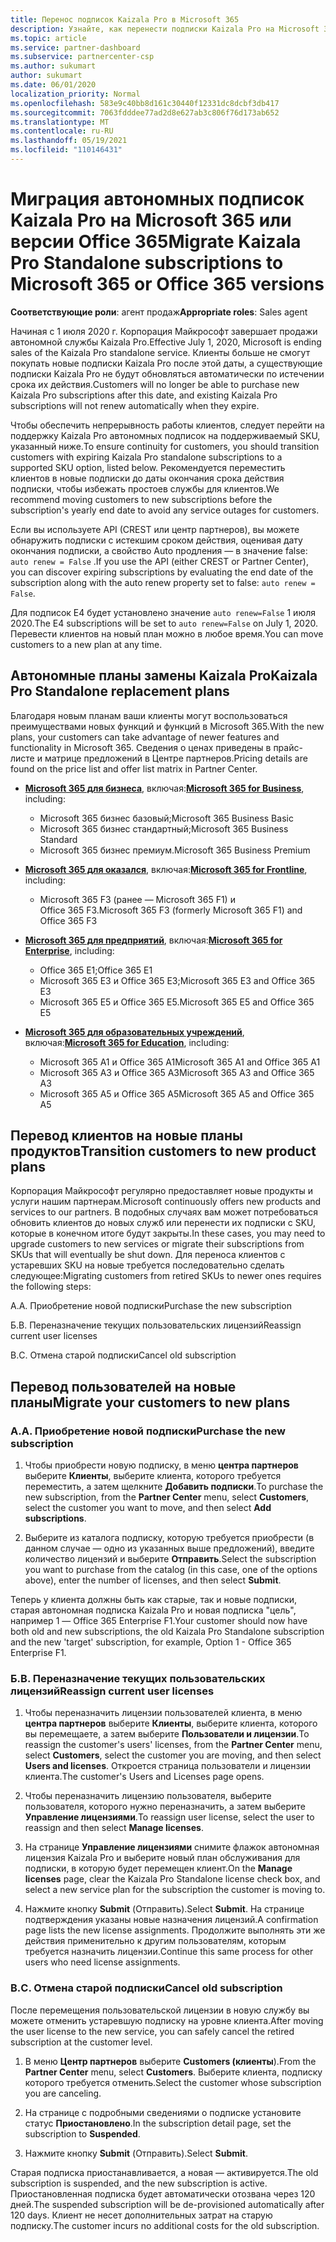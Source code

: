 ```yaml
---
title: Перенос подписок Kaizala Pro в Microsoft 365
description: Узнайте, как перенести подписки Kaizala Pro на Microsoft 365 или версии Office 365. Дополнительные сведения о переходе клиентов см. в этой статье.
ms.topic: article
ms.service: partner-dashboard
ms.subservice: partnercenter-csp
ms.author: sukumart
author: sukumart
ms.date: 06/01/2020
localization_priority: Normal
ms.openlocfilehash: 583e9c40bb8d161c30440f12331dc8dcbf3db417
ms.sourcegitcommit: 7063fdddee77ad2d8e627ab3c806f76d173ab652
ms.translationtype: MT
ms.contentlocale: ru-RU
ms.lasthandoff: 05/19/2021
ms.locfileid: "110146431"
---
```

# <a name="migrate-kaizala-pro-standalone-subscriptions-to-microsoft-365-or-office-365-versions"></a><span data-ttu-id="360d4-104">Миграция автономных подписок Kaizala Pro на Microsoft 365 или версии Office 365</span><span class="sxs-lookup"><span data-stu-id="360d4-104">Migrate Kaizala Pro Standalone subscriptions to Microsoft 365 or Office 365 versions</span></span>

<span data-ttu-id="360d4-105">**Соответствующие роли**: агент продаж</span><span class="sxs-lookup"><span data-stu-id="360d4-105">**Appropriate roles**: Sales agent</span></span>

<span data-ttu-id="360d4-106">Начиная с 1 июля 2020 г. Корпорация Майкрософт завершает продажи автономной службы Kaizala Pro.</span><span class="sxs-lookup"><span data-stu-id="360d4-106">Effective July 1, 2020, Microsoft is ending sales of the Kaizala Pro standalone service.</span></span> <span data-ttu-id="360d4-107">Клиенты больше не смогут покупать новые подписки Kaizala Pro после этой даты, а существующие подписки Kaizala Pro не будут обновляться автоматически по истечении срока их действия.</span><span class="sxs-lookup"><span data-stu-id="360d4-107">Customers will no longer be able to purchase new Kaizala Pro subscriptions after this date, and existing Kaizala Pro subscriptions will not renew automatically when they expire.</span></span>

<span data-ttu-id="360d4-108">Чтобы обеспечить непрерывность работы клиентов, следует перейти на поддержку Kaizala Pro автономных подписок на поддерживаемый SKU, указанный ниже.</span><span class="sxs-lookup"><span data-stu-id="360d4-108">To ensure continuity for customers, you should transition customers with expiring Kaizala Pro standalone subscriptions to a supported SKU option, listed below.</span></span> <span data-ttu-id="360d4-109">Рекомендуется переместить клиентов в новые подписки до даты окончания срока действия подписки, чтобы избежать простоев службы для клиентов.</span><span class="sxs-lookup"><span data-stu-id="360d4-109">We recommend moving customers to new subscriptions before the subscription's yearly end date to avoid any service outages for customers.</span></span>

<span data-ttu-id="360d4-110">Если вы используете API (CREST или центр партнеров), вы можете обнаружить подписки с истекшим сроком действия, оценивая дату окончания подписки, а свойство Auto продления — в значение false: `auto renew = False` .</span><span class="sxs-lookup"><span data-stu-id="360d4-110">If you use the API (either CREST or Partner Center), you can discover expiring subscriptions by evaluating the end date of the subscription along with the auto renew property set to false: `auto renew = False`.</span></span>

<span data-ttu-id="360d4-111">Для подписок E4 будет установлено значение `auto renew=False` 1 июля 2020.</span><span class="sxs-lookup"><span data-stu-id="360d4-111">The E4 subscriptions will be set to `auto renew=False` on July 1, 2020.</span></span> <span data-ttu-id="360d4-112">Перевести клиентов на новый план можно в любое время.</span><span class="sxs-lookup"><span data-stu-id="360d4-112">You can move customers to a new plan at any time.</span></span>

## <a name="kaizala-pro-standalone-replacement-plans"></a><span data-ttu-id="360d4-113">Автономные планы замены Kaizala Pro</span><span class="sxs-lookup"><span data-stu-id="360d4-113">Kaizala Pro Standalone replacement plans</span></span>

<span data-ttu-id="360d4-114">Благодаря новым планам ваши клиенты могут воспользоваться преимуществами новых функций и функций в Microsoft 365.</span><span class="sxs-lookup"><span data-stu-id="360d4-114">With the new plans, your customers can take advantage of newer features and functionality in Microsoft 365.</span></span> <span data-ttu-id="360d4-115">Сведения о ценах приведены в прайс-листе и матрице предложений в Центре партнеров.</span><span class="sxs-lookup"><span data-stu-id="360d4-115">Pricing details are found on the price list and offer list matrix in Partner Center.</span></span>

- <span data-ttu-id="360d4-116">[**Microsoft 365 для бизнеса**](https://www.microsoft.com/microsoft-365/compare-all-microsoft-365-products?&activetab=tab:primaryr2), включая:</span><span class="sxs-lookup"><span data-stu-id="360d4-116">[**Microsoft 365 for Business**](https://www.microsoft.com/microsoft-365/compare-all-microsoft-365-products?&activetab=tab:primaryr2), including:</span></span>  
   - <span data-ttu-id="360d4-117">Microsoft 365 бизнес базовый;</span><span class="sxs-lookup"><span data-stu-id="360d4-117">Microsoft 365 Business Basic</span></span>
   - <span data-ttu-id="360d4-118">Microsoft 365 бизнес стандартный;</span><span class="sxs-lookup"><span data-stu-id="360d4-118">Microsoft 365 Business Standard</span></span>
   - <span data-ttu-id="360d4-119">Microsoft 365 бизнес премиум.</span><span class="sxs-lookup"><span data-stu-id="360d4-119">Microsoft 365 Business Premium</span></span>
    
- <span data-ttu-id="360d4-120">[**Microsoft 365 для оказался**](https://www.microsoft.com/microsoft-365/microsoft-365-enterprise-f3?activetab=pivot:overviewtab), включая:</span><span class="sxs-lookup"><span data-stu-id="360d4-120">[**Microsoft 365 for Frontline**](https://www.microsoft.com/microsoft-365/microsoft-365-enterprise-f3?activetab=pivot:overviewtab), including:</span></span>
   - <span data-ttu-id="360d4-121">Microsoft 365 F3 (ранее — Microsoft 365 F1) и Office 365 F3.</span><span class="sxs-lookup"><span data-stu-id="360d4-121">Microsoft 365 F3 (formerly Microsoft 365 F1) and Office 365 F3</span></span>
    
- <span data-ttu-id="360d4-122">[**Microsoft 365 для предприятий**](https://www.microsoft.com/microsoft-365/compare-microsoft-365-enterprise-plans), включая:</span><span class="sxs-lookup"><span data-stu-id="360d4-122">[**Microsoft 365 for Enterprise**](https://www.microsoft.com/microsoft-365/compare-microsoft-365-enterprise-plans), including:</span></span> 
   - <span data-ttu-id="360d4-123">Office 365 E1;</span><span class="sxs-lookup"><span data-stu-id="360d4-123">Office 365 E1</span></span>
   - <span data-ttu-id="360d4-124">Microsoft 365 E3 и Office 365 E3;</span><span class="sxs-lookup"><span data-stu-id="360d4-124">Microsoft 365 E3 and Office 365 E3</span></span>
   - <span data-ttu-id="360d4-125">Microsoft 365 E5 и Office 365 E5.</span><span class="sxs-lookup"><span data-stu-id="360d4-125">Microsoft 365 E5 and Office 365 E5</span></span>

- <span data-ttu-id="360d4-126">[**Microsoft 365 для образовательных учреждений**](https://www.microsoft.com/education/buy-license/microsoft365), включая:</span><span class="sxs-lookup"><span data-stu-id="360d4-126">[**Microsoft 365 for Education**](https://www.microsoft.com/education/buy-license/microsoft365), including:</span></span> 
    - <span data-ttu-id="360d4-127">Microsoft 365 A1 и Office 365 A1</span><span class="sxs-lookup"><span data-stu-id="360d4-127">Microsoft 365 A1 and Office 365 A1</span></span>
    - <span data-ttu-id="360d4-128">Microsoft 365 A3 и Office 365 A3</span><span class="sxs-lookup"><span data-stu-id="360d4-128">Microsoft 365 A3 and Office 365 A3</span></span>
    - <span data-ttu-id="360d4-129">Microsoft 365 A5 и Office 365 A5</span><span class="sxs-lookup"><span data-stu-id="360d4-129">Microsoft 365 A5 and Office 365 A5</span></span>

## <a name="transition-customers-to-new-product-plans"></a><span data-ttu-id="360d4-130">Перевод клиентов на новые планы продуктов</span><span class="sxs-lookup"><span data-stu-id="360d4-130">Transition customers to new product plans</span></span>

<span data-ttu-id="360d4-131">Корпорация Майкрософт регулярно предоставляет новые продукты и услуги нашим партнерам.</span><span class="sxs-lookup"><span data-stu-id="360d4-131">Microsoft continuously offers new products and services to our partners.</span></span> <span data-ttu-id="360d4-132">В подобных случаях вам может потребоваться обновить клиентов до новых служб или перенести их подписки с SKU, которые в конечном итоге будут закрыты.</span><span class="sxs-lookup"><span data-stu-id="360d4-132">In these cases, you may need to upgrade customers to new services or migrate their subscriptions from SKUs that will eventually be shut down.</span></span> <span data-ttu-id="360d4-133">Для переноса клиентов с устаревших SKU на новые требуется последовательно сделать следующее:</span><span class="sxs-lookup"><span data-stu-id="360d4-133">Migrating customers from retired SKUs to newer ones requires the following steps:</span></span>

<span data-ttu-id="360d4-134">A.</span><span class="sxs-lookup"><span data-stu-id="360d4-134">A.</span></span> <span data-ttu-id="360d4-135">Приобретение новой подписки</span><span class="sxs-lookup"><span data-stu-id="360d4-135">Purchase the new subscription</span></span>

<span data-ttu-id="360d4-136">Б.</span><span class="sxs-lookup"><span data-stu-id="360d4-136">B.</span></span> <span data-ttu-id="360d4-137">Переназначение текущих пользовательских лицензий</span><span class="sxs-lookup"><span data-stu-id="360d4-137">Reassign current user licenses</span></span>

<span data-ttu-id="360d4-138">В.</span><span class="sxs-lookup"><span data-stu-id="360d4-138">C.</span></span> <span data-ttu-id="360d4-139">Отмена старой подписки</span><span class="sxs-lookup"><span data-stu-id="360d4-139">Cancel old subscription</span></span>


## <a name="migrate-your-customers-to-new-plans"></a><span data-ttu-id="360d4-140">Перевод пользователей на новые планы</span><span class="sxs-lookup"><span data-stu-id="360d4-140">Migrate your customers to new plans</span></span>

### <a name="a-purchase-the-new-subscription"></a><span data-ttu-id="360d4-141">A.</span><span class="sxs-lookup"><span data-stu-id="360d4-141">A.</span></span> <span data-ttu-id="360d4-142">Приобретение новой подписки</span><span class="sxs-lookup"><span data-stu-id="360d4-142">Purchase the new subscription</span></span>

1. <span data-ttu-id="360d4-143">Чтобы приобрести новую подписку, в меню **центра партнеров** выберите **Клиенты**, выберите клиента, которого требуется переместить, а затем щелкните **Добавить подписки**.</span><span class="sxs-lookup"><span data-stu-id="360d4-143">To purchase the new subscription, from the **Partner Center** menu, select **Customers**, select the customer you want to move, and then select **Add subscriptions**.</span></span>

2. <span data-ttu-id="360d4-144">Выберите из каталога подписку, которую требуется приобрести (в данном случае — одно из указанных выше предложений), введите количество лицензий и выберите **Отправить**.</span><span class="sxs-lookup"><span data-stu-id="360d4-144">Select the subscription you want to purchase from the catalog (in this case, one of the options above), enter the number of licenses, and then select **Submit**.</span></span>

<span data-ttu-id="360d4-145">Теперь у клиента должны быть как старые, так и новые подписки, старая автономная подписка Kaizala Pro и новая подписка "цель", например 1 — Office 365 Enterprise F1.</span><span class="sxs-lookup"><span data-stu-id="360d4-145">Your customer should now have both old and new subscriptions, the old Kaizala Pro Standalone subscription and the new 'target' subscription, for example, Option 1 - Office 365 Enterprise F1.</span></span>

### <a name="b-reassign-current-user-licenses"></a><span data-ttu-id="360d4-146">Б.</span><span class="sxs-lookup"><span data-stu-id="360d4-146">B.</span></span> <span data-ttu-id="360d4-147">Переназначение текущих пользовательских лицензий</span><span class="sxs-lookup"><span data-stu-id="360d4-147">Reassign current user licenses</span></span>

1. <span data-ttu-id="360d4-148">Чтобы переназначить лицензии пользователей клиента, в меню **центра партнеров** выберите **Клиенты**, выберите клиента, которого вы перемещаете, а затем выберите **Пользователи и лицензии**.</span><span class="sxs-lookup"><span data-stu-id="360d4-148">To reassign the customer's users' licenses, from the **Partner Center** menu, select **Customers**, select the customer you are moving, and then select **Users and licenses**.</span></span> <span data-ttu-id="360d4-149">Откроется страница пользователи и лицензии клиента.</span><span class="sxs-lookup"><span data-stu-id="360d4-149">The customer's Users and Licenses page opens.</span></span>

2. <span data-ttu-id="360d4-150">Чтобы переназначить лицензию пользователя, выберите пользователя, которого нужно переназначить, а затем выберите **Управление лицензиями**.</span><span class="sxs-lookup"><span data-stu-id="360d4-150">To reassign user license, select the user to reassign and then select **Manage licenses**.</span></span>

3. <span data-ttu-id="360d4-151">На странице **Управление лицензиями** снимите флажок автономная лицензия Kaizala Pro и выберите новый план обслуживания для подписки, в которую будет перемещен клиент.</span><span class="sxs-lookup"><span data-stu-id="360d4-151">On the **Manage licenses** page, clear the Kaizala Pro Standalone license check box, and select a new service plan for the subscription the customer is moving to.</span></span>

4.  <span data-ttu-id="360d4-152">Нажмите кнопку **Submit** (Отправить).</span><span class="sxs-lookup"><span data-stu-id="360d4-152">Select **Submit**.</span></span> <span data-ttu-id="360d4-153">На странице подтверждения указаны новые назначения лицензий.</span><span class="sxs-lookup"><span data-stu-id="360d4-153">A confirmation page lists the new license assignments.</span></span> <span data-ttu-id="360d4-154">Продолжите выполнять эти же действия применительно к другим пользователям, которым требуется назначить лицензии.</span><span class="sxs-lookup"><span data-stu-id="360d4-154">Continue this same process for other users who need license assignments.</span></span>

### <a name="c-cancel-old-subscription"></a><span data-ttu-id="360d4-155">В.</span><span class="sxs-lookup"><span data-stu-id="360d4-155">C.</span></span> <span data-ttu-id="360d4-156">Отмена старой подписки</span><span class="sxs-lookup"><span data-stu-id="360d4-156">Cancel old subscription</span></span>

<span data-ttu-id="360d4-157">После перемещения пользовательской лицензии в новую службу вы можете отменить устаревшую подписку на уровне клиента.</span><span class="sxs-lookup"><span data-stu-id="360d4-157">After moving the user license to the new service, you can safely cancel the retired subscription at the customer level.</span></span>

1.  <span data-ttu-id="360d4-158">В меню **Центр партнеров** выберите **Customers (клиенты**).</span><span class="sxs-lookup"><span data-stu-id="360d4-158">From the **Partner Center** menu, select **Customers**.</span></span> <span data-ttu-id="360d4-159">Выберите клиента, подписку которого требуется отменить.</span><span class="sxs-lookup"><span data-stu-id="360d4-159">Select the customer whose subscription you are canceling.</span></span>

2.  <span data-ttu-id="360d4-160">На странице с подробными сведениями о подписке установите статус **Приостановлено**.</span><span class="sxs-lookup"><span data-stu-id="360d4-160">In the subscription detail page, set the subscription to **Suspended**.</span></span>

3.  <span data-ttu-id="360d4-161">Нажмите кнопку **Submit** (Отправить).</span><span class="sxs-lookup"><span data-stu-id="360d4-161">Select **Submit**.</span></span>

<span data-ttu-id="360d4-162">Старая подписка приостанавливается, а новая — активируется.</span><span class="sxs-lookup"><span data-stu-id="360d4-162">The old subscription is suspended, and the new subscription is active.</span></span> <span data-ttu-id="360d4-163">Приостановленная подписка будет автоматически отозвана через 120 дней.</span><span class="sxs-lookup"><span data-stu-id="360d4-163">The suspended subscription will be de-provisioned automatically after 120 days.</span></span> <span data-ttu-id="360d4-164">Клиент не несет дополнительных затрат на старую подписку.</span><span class="sxs-lookup"><span data-stu-id="360d4-164">The customer incurs no additional costs for the old subscription.</span></span>
